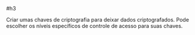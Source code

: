 #h3 

Criar umas chaves de criptografia para deixar dados criptografados. Pode escolher os níveis específicos de controle de acesso para suas chaves.